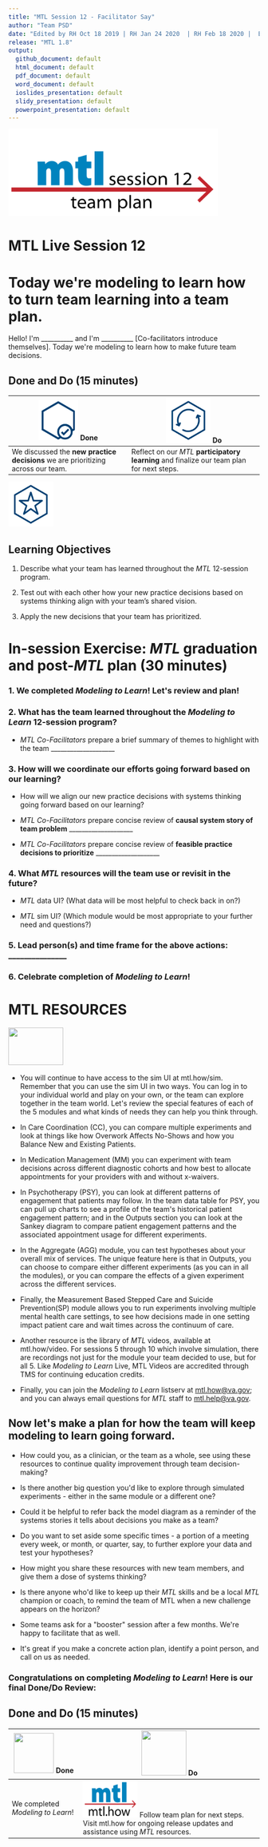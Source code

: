 ```yaml
---
title: "MTL Session 12 - Facilitator Say"
author: "Team PSD"
date: "Edited by RH Oct 18 2019 | RH Jan 24 2020  | RH Feb 18 2020 |  Ed Jane 24Feb2020 | RH March 2 2020 | RH mMrch 3 2020"
release: "MTL 1.8"
output: 
  github_document: default
  html_document: default
  pdf_document: default
  word_document: default
  ioslides_presentation: default
  slidy_presentation: default
  powerpoint_presentation: default
---
```


[<img src = "https://github.com/lzim/teampsd/blob/master/resources/title_slides/mtl_s12_team_plan_title.png"
height = "175" width = "420">](#DontLink)   


# MTL Live Session 12

# Today we're modeling to learn how to turn team learning into a team plan.
Hello! I'm __________ and I'm __________ [Co-facilitators introduce themselves]. Today we're modeling to learn how to make future team decisions.


## Done and Do (15 minutes)
<!-- Do/Done Tables -->
| [<img src = "https://github.com/lzim/teampsd/blob/master/resources/icons/done.png" height = "80" width = "80">](#.) **Done** | [<img src = "https://github.com/lzim/teampsd/blob/master/resources/icons/do.png" height = "90" width = "90">](#.) **Do** |
| --- | --- | 
| We discussed the **new practice decisions** we are prioritizing across our team. | Reflect on our _MTL_ **participatory learning** and finalize our team plan for next steps. | 

<!-- Learning Objectives Icon --> 
[<img src = "https://github.com/lzim/teampsd/blob/master/resources/icons/learning_objectives.png" height = "90" width = "90" style ="display: inline-block"/>](#.)   

## Learning Objectives

1. Describe what your team has learned throughout the *MTL* 12-session program. 

2. Test out with each other how your new practice decisions based on systems thinking align with your team’s shared vision.

3. Apply the new decisions that your team has prioritized.  


# In-session Exercise: *MTL* graduation and post-*MTL* plan (30 minutes)

### 1. We completed _Modeling to Learn_! Let's review and plan!

### 2. What has the team learned throughout the *Modeling to Learn* 12-session program? 
- _MTL Co-Facilitators_ prepare a brief summary of themes to highlight with the team ____________________

### 3. How will we coordinate our efforts going forward based on our learning? 
  + How will we align our new practice decisions with systems thinking going forward based on our learning?  

- _MTL Co-Facilitators_ prepare concise review of **causal system story of team problem** ____________________  

- _MTL Co-Facilitators_ prepare concise review of **feasible practice decisions to prioritize** ____________________  

### 4. What *MTL* resources will the team use or revisit in the future?  

 +  *MTL* data UI? (What data will be most helpful to check back in on?)  
   
 + *MTL* sim UI? (Which module would be most appropriate to your further need and questions?)  

### 5. Lead person(s) and time frame for the above actions: _______________ 

### 6. Celebrate completion of *Modeling to Learn*!
  
  
# MTL RESOURCES

   [<img src = "https://raw.githubusercontent.com/lzim/teampsd/master/resources/logos/mtl_how_sim.png" height = "75" width = "110">](http://mtl.how/sim)  
      
 + You will continue to have access to the sim UI at mtl.how/sim. Remember that you can use the sim UI in two ways. You can log in to your individual world and play on your own, or the team can explore together in the team world. Let's review the special features of each of the 5 modules and what kinds of needs they can help you think through.  

 + In Care Coordination (CC), you can compare multiple experiments and look at things like how Overwork Affects No-Shows and how you Balance New and Existing Patients.  

 + In Medication Management (MM) you can experiment with team decisions across different diagnostic cohorts and how best to allocate appointments for your providers with and without x-waivers.  
     
 + In Psychotherapy (PSY), you can look at different patterns of engagement that patients may follow. In the team data table for PSY, you can pull up charts to see a profile of the team's historical patient engagement pattern; and in the Outputs section you can look at the Sankey diagram to compare patient engagement patterns and the associated appointment usage for different experiments.  

 + In the Aggregate (AGG) module, you can test hypotheses about your overall mix of services. The unique feature here is that in Outputs, you can choose to compare either different experiments (as you can in all the modules), or you can compare the effects of a given experiment across the different services.   

  + Finally, the Measurement Based Stepped Care and Suicide Prevention(SP)  module allows you to run experiments involving multiple mental health care settings, to see how decisions made in one setting impact patient care and wait times across the continuum of care.
       
  + Another resource is the library of *MTL* videos, available at mtl.how/video. For sessions 5 through 10 which involve simulation, there are recordings not just for the module your team decided to use, but for all 5. Like *Modeling to Learn* Live, MTL Videos are accredited through TMS for continuing education credits.

+ Finally, you can join the *Modeling to Learn* listserv at mtl.how@va.gov; and you can always email questions for *MTL* staff to mtl.help@va.gov.   


## Now let's make a plan for how the team will keep modeling to learn going forward.  
  + How could you, as a clinician, or the team as a whole, see using these resources to continue quality improvement through team decision-making?  
   
 + Is there another big question you'd like to explore through simulated experiments - either in the same module or a different one?  
 
 + Could it be helpful to refer back the model diagram as a reminder of the systems stories it tells about decisions you make as a team? 

 + Do you want to set aside some specific times - a portion of a meeting every week, or month, or quarter, say, to further explore your data and test your hypotheses?  

+ How might you share these resources with new team members, and give them a dose of systems thinking?  

+ Is there anyone who'd like to keep up their *MTL* skills and be a local *MTL* champion or coach, to remind the team of MTL when a new challenge appears on the horizon?  

+ Some teams ask for a "booster" session after a few months. We're happy to facilitate that as well.
   
+ It's great if you make a concrete action plan, identify a point person, and call on us as needed.

### Congratulations on completing *Modeling to Learn*! Here is our final Done/Do Review:


## Done and Do (15 minutes)
<!-- Do/Done Tables -->
| [<img src = "https://raw.githubusercontent.com/lzim/teampsd/hexagon_icons/np_hexagon-check-mark_309690_003F72.png" height = "80" width = "80">](#.) **Done** | [<img src = "https://raw.githubusercontent.com/lzim/teampsd/hexagon_icons/np_synchronize_778914_003F72.png" height = "90" width = "90">](#.) **Do** |
| --- | --- | 
| We completed _Modeling to Learn_!|[<img src = "https://raw.githubusercontent.com/lzim/teampsd/master/resources/logos/mtl_how_sm.png" height = "75" width = "110">](http://mtl.how) Follow team plan for next steps. Visit mtl.how for ongoing release updates and assistance using _MTL_ resources. | 






